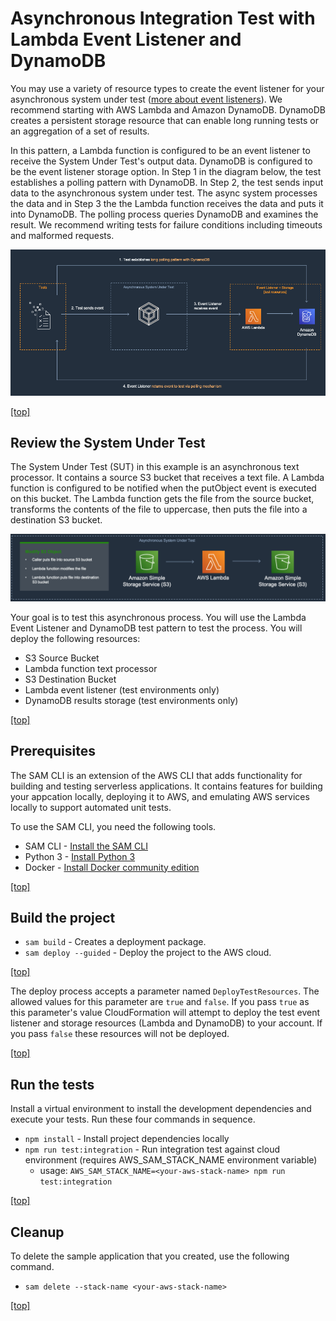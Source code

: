 # Asynchronous Integration Test with Lambda Event Listener and DynamoDB

You may use a variety of resource types to create the event listener for your asynchronous system under test ([more about event listeners](https://github.com/aws-samples/serverless-test-samples/tree/main/typescript-test-samples/async-architectures#create-event-listeners-in-test-environments)). We recommend starting with AWS Lambda and Amazon DynamoDB. DynamoDB creates a persistent storage resource that can enable long running tests or an aggregation of a set of results.

In this pattern, a Lambda function is configured to be an event listener to receive the System Under Test's output data. DynamoDB is configured to be the event listener storage option. In Step 1 in the diagram below, the test establishes a polling pattern with DynamoDB. In Step 2, the test sends input data to the asynchronous system under test. The async system processes the data and in Step 3 the the Lambda function receives the data and puts it into DynamoDB. The polling process queries DynamoDB and examines the result. We recommend writing tests for failure conditions including timeouts and malformed requests.

![AWS Lambda and AmazonDynamoDB](../img/lambda-dynamo.png)

[[top]](#asynchronous-integration-test-with-lambda-event-listener-and-dynamodb)

## Review the System Under Test

The System Under Test (SUT) in this example is an asynchronous text processor. It contains a source S3 bucket that receives a text file. A Lambda function is configured to be notified when the putObject event is executed on this bucket. The Lambda function gets the file from the source bucket, transforms the contents of the file to uppercase, then puts the file into a destination S3 bucket.

![S3 to Lambda to S3](../img/s3-lambda-s3.png)

Your goal is to test this asynchronous process. You will use the Lambda Event Listener and DynamoDB test pattern to test the process. You will deploy the following resources:

-   S3 Source Bucket
-   Lambda function text processor
-   S3 Destination Bucket
-   Lambda event listener (test environments only)
-   DynamoDB results storage (test environments only)

[[top]](#asynchronous-integration-test-with-lambda-event-listener-and-dynamodb)

## Prerequisites

The SAM CLI is an extension of the AWS CLI that adds functionality for building and testing serverless applications. It contains features for building your appcation locally, deploying it to AWS, and emulating AWS services locally to support automated unit tests.

To use the SAM CLI, you need the following tools.

-   SAM CLI - [Install the SAM CLI](https://docs.aws.amazon.com/serverless-application-model/latest/developerguide/serverless-sam-cli-install.html)
-   Python 3 - [Install Python 3](https://www.python.org/downloads/)
-   Docker - [Install Docker community edition](https://hub.docker.com/search/?type=edition&offering=community)

[[top]](#asynchronous-integration-test-with-lambda-event-listener-and-dynamodb)

## Build the project

-   `sam build` - Creates a deployment package.
-   `sam deploy --guided` - Deploy the project to the AWS cloud.

[[top]](#asynchronous-integration-test-with-lambda-event-listener-and-dynamodb)

The deploy process accepts a parameter named `DeployTestResources`. The allowed values for this parameter are `true` and `false`.
If you pass `true` as this parameter's value CloudFormation will attempt to deploy the test event listener and storage resources
(Lambda and DynamoDB) to your account. If you pass `false` these resources will not be deployed.

[[top]](#asynchronous-integration-test-with-lambda-event-listener-and-dynamodb)

## Run the tests

Install a virtual environment to install the development dependencies and execute your tests.
Run these four commands in sequence.

-   `npm install` - Install project dependencies locally
-   `npm run test:integration` - Run integration test against cloud environment (requires AWS_SAM_STACK_NAME environment variable)
    -   usage: `AWS_SAM_STACK_NAME=<your-aws-stack-name> npm run test:integration`

[[top]](#asynchronous-integration-test-with-lambda-event-listener-and-dynamodb)

## Cleanup

To delete the sample application that you created, use the following command.

-   `sam delete --stack-name <your-aws-stack-name>`

[[top]](#asynchronous-integration-test-with-lambda-event-listener-and-dynamodb)
